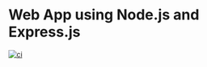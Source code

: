 # Web App using Node.js and Express.js

[![ci](https://github.com/AdrianValen27/WebApp/actions/workflows/main.yml/badge.svg)](https://github.com/AdrianValen27/WebApp/actions/workflows/main.yml)